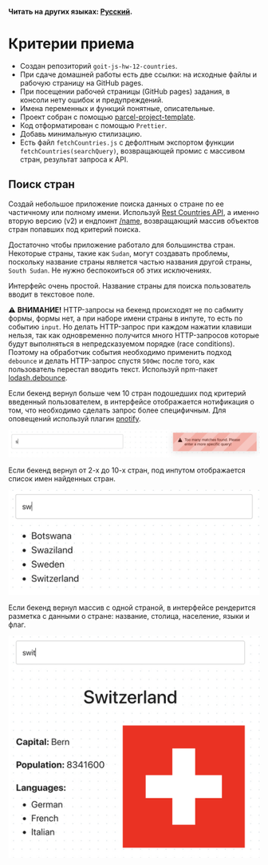 **Читать на других языках: [Русский](README.md).**

# Критерии приема

-   Создан репозиторий `goit-js-hw-12-countries`.
-   При сдаче домашней работы есть две ссылки: на исходные файлы и рабочую страницу на GitHub pages.
-   При посещении рабочей страницы (GitHub pages) задания, в консоли нету ошибок и предупреждений.
-   Имена переменных и функций понятные, описательные.
-   Проект собран с помощью
    [parcel-project-template](https://github.com/goitacademy/parcel-project-template).
-   Код отформатирован с помощью `Prettier`.
-   Добавь минимальную стилизацию.
-   Есть файл `fetchCountries.js` с дефолтным экспортом функции `fetchCountries(searchQuery)`,
    возвращающей промис с массивом стран, результат запроса к API.

## Поиск стран

Создай небольшое приложение поиска данных о стране по ее частичному или полному имени. Используй
[Rest Countries API](https://gitlab.com/amatos/rest-countries/-/blob/master/README.md#api-endpoints),
а именно вторую версию (v2) и ендпоинт
[/name](https://gitlab.com/amatos/rest-countries/-/blob/master/README.md#v2-1), возвращающий массив
объектов стран попавших под критерий поиска.

Достаточно чтобы приложение работало для большинства стран. Некоторые страны, такие как `Sudan`,
могут создавать проблемы, поскольку название страны является частью названия другой страны,
`South Sudan`. Не нужно беспокоиться об этих исключениях.

Интерфейс очень простой. Название страны для поиска пользователь вводит в текстовое поле.

⚠️ **ВНИМАНИЕ!** HTTP-запросы на бекенд происходят не по сабмиту формы, формы нет, а при наборе
имени страны в инпуте, то есть по событию `input`. Но делать HTTP-запрос при каждом нажатии клавиши
нельзя, так как одновременно получится много HTTP-запросов которые будут выполняться в
непредсказуемом порядке (race conditions). Поэтому на обработчик события необходимо применить подход
`debounce` и делать HTTP-запрос спустя `500мс` после того, как пользователь перестал вводить текст.
Используй npm-пакет [lodash.debounce](https://www.npmjs.com/package/lodash.debounce).

Если бекенд вернул больше чем 10 стран подошедших под критерий введенный пользователем, в интерфейсе
отображается нотификация о том, что необходимо сделать запрос более специфичным. Для оповещений
используй плагин [pnotify](https://github.com/sciactive/pnotify).

![оповещение](assets/query-prompt.png)

Если бекенд вернул от 2-х до 10-х стран, под инпутом отображается список имен найденных стран.

![список стран](assets/country-list.png)

Если бекенд вернул массив с одной страной, в интерфейсе рендерится разметка с данными о стране:
название, столица, население, языки и флаг.

![информация о стране](assets/country-info.png)
